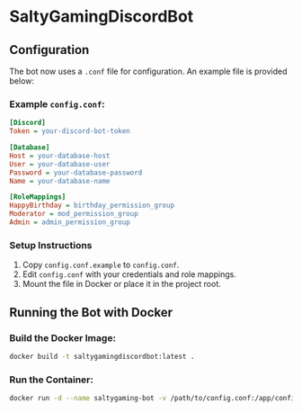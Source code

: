 # SaltyGamingDiscordBot

## Configuration

The bot now uses a `.conf` file for configuration. An example file is provided below:

### Example `config.conf`:
```ini
[Discord]
Token = your-discord-bot-token

[Database]
Host = your-database-host
User = your-database-user
Password = your-database-password
Name = your-database-name

[RoleMappings]
HappyBirthday = birthday_permission_group
Moderator = mod_permission_group
Admin = admin_permission_group
```

### Setup Instructions

1. Copy `config.conf.example` to `config.conf`.
2. Edit `config.conf` with your credentials and role mappings.
3. Mount the file in Docker or place it in the project root.

## Running the Bot with Docker

### Build the Docker Image:
```bash
docker build -t saltygamingdiscordbot:latest .
```

### Run the Container:
```bash
docker run -d --name saltygaming-bot -v /path/to/config.conf:/app/config.conf saltygamingdiscordbot:latest
```
